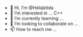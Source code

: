 - 👋 Hi, I’m @Heliaktida
- 👀 I’m interested in ... C++ 
- 🌱 I’m currently learning ...
- 💞️ I’m looking to collaborate on ...
- 📫 How to reach me ...

<!---
Heliaktida/Heliaktida is a ✨ special ✨ repository because its `README.md` (this file) appears on your GitHub profile.
You can click the Preview link to take a look at your changes.
--->
